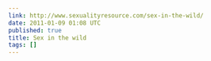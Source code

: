 ```yaml
---
link: http://www.sexualityresource.com/sex-in-the-wild/
date: 2011-01-09 01:08 UTC
published: true
title: Sex in the wild
tags: []
---
```



